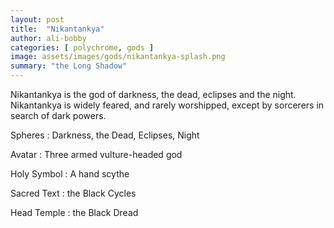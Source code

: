 ```yaml
---
layout: post
title:  "Nikantankya"
author: ali-bobby
categories: [ polychrome, gods ]
image: assets/images/gods/nikantankya-splash.png
summary: "the Long Shadow"
---
```


Nikantankya is the god of darkness, the dead, eclipses and the night. Nikantankya is widely feared, and rarely worshipped, except by sorcerers in search of dark powers.

Spheres
: Darkness, the Dead, Eclipses, Night

Avatar
: Three armed vulture-headed god

Holy Symbol
: A hand scythe

Sacred Text
: the Black Cycles

Head Temple
: the Black Dread

